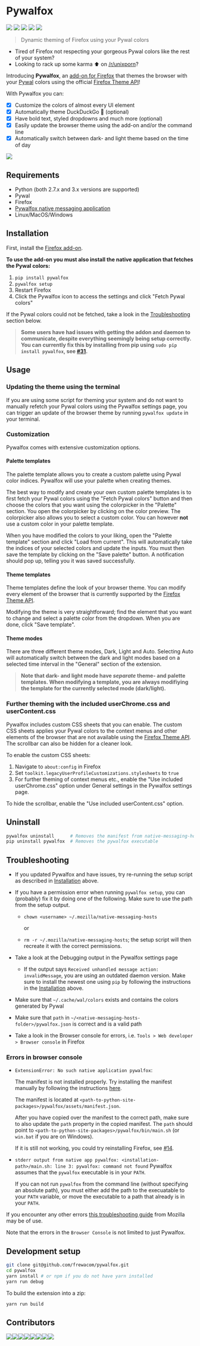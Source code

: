 # Pywalfox

[<img src="https://img.shields.io/amo/v/pywalfox">](https://addons.mozilla.org/en-US/firefox/addon/pywalfox/)
[<img src="https://img.shields.io/amo/stars/pywalfox">](https://addons.mozilla.org/en-US/firefox/addon/pywalfox/)
[<img src="https://img.shields.io/amo/users/pywalfox">](https://addons.mozilla.org/en-US/firefox/addon/pywalfox/)
[<img src="https://img.shields.io/amo/dw/pywalfox">](https://addons.mozilla.org/en-US/firefox/addon/pywalfox/)
[<img src="https://img.shields.io/github/license/frewacom/pywalfox">](https://www.mozilla.org/en-US/MPL/2.0/FAQ/)

> Dynamic theming of Firefox using your Pywal colors

- Tired of Firefox not respecting your gorgeous Pywal colors like the rest of your system?
- Looking to rack up some karma :arrow_up: on [/r/unixporn](https://reddit.com/r/unixporn)?

Introducing **Pywalfox**, an [add-on for Firefox](https://addons.mozilla.org/en-US/firefox/addon/pywalfox/) that themes the browser with your [Pywal](https://github.com/dylanaraps/pywal) colors using the official [Firefox Theme API](https://developer.mozilla.org/en-US/docs/Mozilla/Add-ons/WebExtensions/manifest.json/theme)!

With Pywalfox you can:
- [x] Customize the colors of almost every UI element
- [x] Automatically theme DuckDuckGo :duck: (optional)
- [x] Have bold text, styled dropdowns and much more (optional)
- [x] Easily update the browser theme using the add-on and/or the command line
- [x] Automatically switch between dark- and light theme based on the time of day

![](images/neon_demo.gif)

## Requirements
- Python (both 2.7.x and 3.x versions are supported)
- Pywal
- Firefox
- [Pywalfox native messaging application](https://github.com/Frewacom/pywalfox-native)
- Linux/MacOS/Windows

## Installation

First, install the [Firefox add-on](https://addons.mozilla.org/en-US/firefox/addon/pywalfox/).

**To use the add-on you must also install the native application that fetches the Pywal colors:**

1. `pip install pywalfox`
2. `pywalfox setup`
2. Restart Firefox
3. Click the Pywalfox icon to access the settings and click "Fetch Pywal colors"

If the Pywal colors could not be fetched, take a look in the [Troubleshooting](#troubleshooting) section below.

> **Some users have had issues with getting the addon and daemon to communicate, despite everything seemingly being setup correctly. You can currently fix this by installing from pip using `sudo pip install pywalfox`, see [#31](https://github.com/Frewacom/pywalfox/issues/31).**

## Usage

### Updating the theme using the terminal
If you are using some script for theming your system and do not want to manually refetch your Pywal colors using the Pywalfox settings page, you can trigger an update of the browser theme by running `pywalfox update` in your terminal.

### Customization
Pywalfox comes with extensive customization options.

#### Palette templates
The palette template allows you to create a custom palette using Pywal color indices. 
Pywalfox will use your palette when creating themes.

The best way to modify and create your own custom palette templates is to first fetch your Pywal colors using the "Fetch Pywal colors" button and then choose the colors that you want using the colorpicker in the "Palette" section. 
You open the colorpicker by clicking on the color preview. 
The colorpicker also allows you to select a custom color. 
You can however **not** use a custom color in your palette template.

When you have modified the colors to your liking, open the "Palette template" section and click "Load from current". 
This will automatically take the indices of your selected colors and update the inputs. 
You must then save the template by clicking on the "Save palette" button. 
A notification should pop up, telling you it was saved successfully.

#### Theme templates
Theme templates define the look of your browser theme. 
You can modify every element of the browser that is currently supported by the [Firefox Theme API](https://developer.mozilla.org/en-US/docs/Mozilla/Add-ons/WebExtensions/manifest.json/theme).

Modifying the theme is very straightforward; find the element that you want to change and select a palette color from the dropdown. When you are done, click "Save template".

#### Theme modes
There are three different theme modes, Dark, Light and Auto. Selecting Auto will automatically switch between the dark and light modes based on a selected time interval in the "General" section of the extension.

> **Note that dark- and light mode have *separate* theme- and palette templates. When modifying a template, you are always modifiying the template for the currently selected mode (dark/light).**

### Further theming with the included userChrome.css and userContent.css
Pywalfox includes custom CSS sheets that you can enable.
The custom CSS sheets applies your Pywal colors to the context menus and other elements of the browser that are not available using the [Firefox Theme API](https://developer.mozilla.org/en-US/docs/Mozilla/Add-ons/WebExtensions/manifest.json/theme).
The scrollbar can also be hidden for a cleaner look.

To enable the custom CSS sheets:
1. Navigate to `about:config` in Firefox
2. Set `toolkit.legacyUserProfileCustomizations.stylesheets` to `true`
3. For further theming of context menus etc., enable the "Use included userChrome.css" option under General settings in the Pywalfox settings page.

To hide the scrollbar, enable the "Use included userContent.css" option.

## Uninstall
```bash
pywalfox uninstall      # Removes the manifest from native-messaging-hosts
pip uninstall pywalfox  # Removes the pywalfox executable
```

## Troubleshooting
* If you updated Pywalfox and have issues, try re-running the setup script as described in [Installation](#installation) above.
* If you have a permission error when running `pywalfox setup`, you can (probably) fix it by doing one of the following. Make sure to use the path from the setup output.

  - `chown <username> ~/.mozilla/native-messaging-hosts`

     or

  - `rm -r ~/.mozilla/native-messaging-hosts`; the setup script will then recreate it with the correct permissions.

* Take a look at the Debugging output in the Pywalfox settings page

  - If the output says `Received unhandled message action: invalidMessage`, you are using an outdated daemon version. Make sure to install the newest one using `pip` by following the instructions in the [Installation](#installation) above.
* Make sure that `~/.cache/wal/colors` exists and contains the colors generated by Pywal
* Make sure that `path` in `~/<native-messaging-hosts-folder>/pywalfox.json` is correct and is a valid path
* Take a look in the Browser console for errors, i.e. `Tools > Web developer > Browser console` in Firefox

### Errors in browser console
- `ExtensionError: No such native application pywalfox`:

   The manifest is not installed properly. Try installing the manifest manually by following the instructions [here](https://developer.mozilla.org/en-US/docs/Mozilla/Add-ons/WebExtensions/Native_manifests.).

   The manifest is located at `<path-to-python-site-packages>/pywalfox/assets/manifest.json`.

   After you have copied over the manifest to the correct path, make sure to also update the `path` property in the copied manifest. The `path` should point to `<path-to-python-site-packages>/pywalfox/bin/main.sh` (or `win.bat` if you are on Windows).

   If it is still not working, you could try reinstalling Firefox, see [#14](https://github.com/Frewacom/pywalfox/issues/14).

- `stderr output from native app pywalfox: <installation-path>/main.sh: line 3: pywalfox: command not found`
  Pywalfox assumes that the `pywalfox` executable is in your `PATH`.
  
  If you can not run `pywalfox` from the command line (without specifying an absolute path), you must either add the path to the execuatable to your `PATH` variable, or move the executable to a path that already is in your `PATH`. 

If you encounter any other errors [this troubleshooting guide](https://developer.mozilla.org/en-US/docs/Mozilla/Add-ons/WebExtensions/Native_messaging#Troubleshooting
) from Mozilla may be of use.

Note that the errors in the `Browser Console` is not limited to just Pywalfox.

## Development setup
```bash
git clone git@github.com/frewacom/pywalfox.git
cd pywalfox
yarn install # or npm if you do not have yarn installed
yarn run debug
```

To build the extension into a zip:
```bash
yarn run build
```
## Contributors
[![](https://sourcerer.io/fame/Frewacom/Frewacom/Pywalfox/images/0)](https://sourcerer.io/fame/Frewacom/Frewacom/Pywalfox/links/0)[![](https://sourcerer.io/fame/Frewacom/Frewacom/Pywalfox/images/1)](https://sourcerer.io/fame/Frewacom/Frewacom/Pywalfox/links/1)[![](https://sourcerer.io/fame/Frewacom/Frewacom/Pywalfox/images/2)](https://sourcerer.io/fame/Frewacom/Frewacom/Pywalfox/links/2)[![](https://sourcerer.io/fame/Frewacom/Frewacom/Pywalfox/images/3)](https://sourcerer.io/fame/Frewacom/Frewacom/Pywalfox/links/3)[![](https://sourcerer.io/fame/Frewacom/Frewacom/Pywalfox/images/4)](https://sourcerer.io/fame/Frewacom/Frewacom/Pywalfox/links/4)[![](https://sourcerer.io/fame/Frewacom/Frewacom/Pywalfox/images/5)](https://sourcerer.io/fame/Frewacom/Frewacom/Pywalfox/links/5)[![](https://sourcerer.io/fame/Frewacom/Frewacom/Pywalfox/images/6)](https://sourcerer.io/fame/Frewacom/Frewacom/Pywalfox/links/6)[![](https://sourcerer.io/fame/Frewacom/Frewacom/Pywalfox/images/7)](https://sourcerer.io/fame/Frewacom/Frewacom/Pywalfox/links/7)
